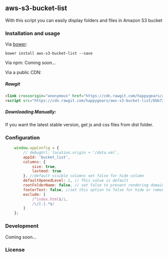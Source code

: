 ## aws-s3-bucket-list
With this script you can easily display folders and files in Amazon S3 bucket
### Installation and usage


Via [bower](https://github.com/happygears/aws-s3-bucket-list/blob/master/bower.json):

```
bower install aws-s3-bucket-list --save
```

Via npm:
Coming soon...

Via a public CDN:
##### Rawgit
```html
<link crossorigin="anonymous" href="https://cdn.rawgit.com/happygears/aws-s3-bucket-list/6bb73518/dist/aws-bucket-list.css" media="all" rel="stylesheet" />
<script src="https://cdn.rawgit.com/happygears/aws-s3-bucket-list/6bb73518/dist/aws-bucket-list.min.js"></script>
```

##### Downloading Manually:

If you want the latest stable version, get js and css files from dist folder.

### Configuration


```javascript
    window.appConfig = {
        // debugUrl: location.origin + '/data.xml',
        appId: 'bucket_list',
        columns: {
            size: true,
            lastmod: true
        }, //default visible columns set false for hide column
        defaultOpenedLevel: 1, // This value is default
        rootFolderName: false, // set false to prevent rendering domain name as rootFolder
        footerText: false, //set this option to false for hide or remove for default text
        exclude: [
            /^index.html$/i,
            /\/[-].*$/
        ]
    };
```


### Development
Coming soon...

### License